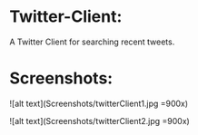 # Twitter-Client:
A Twitter Client for searching recent tweets.

# Screenshots:
![alt text](Screenshots/twitterClient1.jpg =900x)

![alt text](Screenshots/twitterClient2.jpg =900x)
